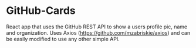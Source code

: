 # GitHub-Cards
React app that uses the GitHub REST API to show a users profile pic, name and organization. Uses Axios (https://github.com/mzabriskie/axios) and can be easily modified to use any other simple API.
